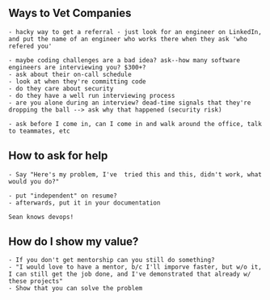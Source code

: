 ## Ways to Vet Companies
	- hacky way to get a referral - just look for an engineer on LinkedIn, and put the name of an engineer who works there when they ask 'who refered you' 

	- maybe coding challenges are a bad idea? ask--how many software engineers are interviewing you? $300+?
	- ask about their on-call schedule
	- look at when they're committing code
	- do they care about security
	- do they have a well run interviewing process
	- are you alone during an interview? dead-time signals that they're dropping the ball --> ask why that happened (security risk)

	- ask before I come in, can I come in and walk around the office, talk to teammates, etc

## How to ask for help
	- Say "Here's my problem, I've  tried this and this, didn't work, what would you do?"

	- put "independent" on resume?
	- afterwards, put it in your documentation

	Sean knows devops!

## How do I show my value?
	- If you don't get mentorship can you still do something?
	- "I would love to have a mentor, b/c I'll imporve faster, but w/o it, I can still get the job done, and I've demonstrated that already w/ these projects"
	- Show that you can solve the problem

